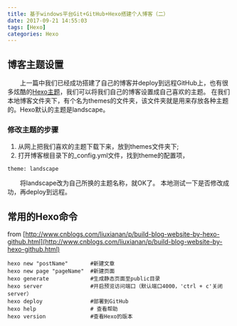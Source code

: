 ```yaml
---
title: 基于windows平台Git+GitHub+Hexo搭建个人博客（二）
date: 2017-09-21 14:55:03
tags: [Hexo]
categories: Hexo
---
```

## 博客主题设置
&emsp;&emsp;上一篇中我们已经成功搭建了自己的博客并deploy到远程GitHub上，也有很多炫酷的[Hexo主题](https://hexo.io/themes/)，我们可以将我们自己的博客设置成自己喜欢的主题。
在我们本地博客文件夹下，有个名为themes的文件夹，该文件夹就是用来存放各种主题的。Hexo默认的主题是landscape。
### 修改主题的步骤
1. 从网上把我们喜欢的主题下载下来，放到themes文件夹下;
2.  打开博客根目录下的_config.yml文件，找到theme的配置项，
<!-- more -->
```
theme: landscape
```
&emsp;&emsp;将landscape改为自己所换的主题名称，就OK了。
本地测试一下是否修改成功，再deploy到远程。
## 常用的Hexo命令
from [http://www.cnblogs.com/liuxianan/p/build-blog-website-by-hexo-github.html](http://www.cnblogs.com/liuxianan/p/build-blog-website-by-hexo-github.html)
```
hexo new "postName"       #新建文章
hexo new page "pageName"  #新建页面
hexo generate             #生成静态页面至public目录
hexo server               #开启预览访问端口（默认端口4000，'ctrl + c'关闭server）
hexo deploy               #部署到GitHub
hexo help                 # 查看帮助
hexo version              #查看Hexo的版本
```